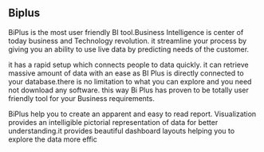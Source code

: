 ## Biplus
BiPlus is the most user friendly BI tool.Business Intelligence is center of today business and Technology revolution. it streamline your process by giving you an ability to use live data by predicting needs of the customer.

it has a rapid setup which connects people to data quickly. it can retrieve massive amount of data with an ease as BI Plus is directly connected to your database.there is no limitation to what you can explore and you need not download any software. this way Bi Plus has proven to be totally user friendly tool for your Business requirements.

BiPlus help you to create an apparent and easy to read report. Visualization provides an intelligible pictorial representation of  data for better understanding.it provides beautiful dashboard layouts helping you to explore the data more effic
<!--stackedit_data:
eyJoaXN0b3J5IjpbLTc4NTc4MTA0N119
-->